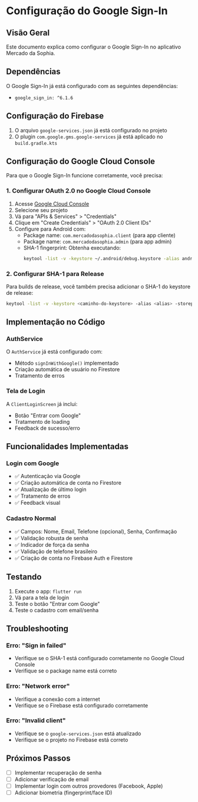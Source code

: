 # Configuração do Google Sign-In

## Visão Geral
Este documento explica como configurar o Google Sign-In no aplicativo Mercado da Sophia.

## Dependências
O Google Sign-In já está configurado com as seguintes dependências:
- `google_sign_in: ^6.1.6`

## Configuração do Firebase
1. O arquivo `google-services.json` já está configurado no projeto
2. O plugin `com.google.gms.google-services` já está aplicado no `build.gradle.kts`

## Configuração do Google Cloud Console
Para que o Google Sign-In funcione corretamente, você precisa:

### 1. Configurar OAuth 2.0 no Google Cloud Console
1. Acesse [Google Cloud Console](https://console.cloud.google.com/)
2. Selecione seu projeto
3. Vá para "APIs & Services" > "Credentials"
4. Clique em "Create Credentials" > "OAuth 2.0 Client IDs"
5. Configure para Android com:
   - Package name: `com.mercadodasophia.client` (para app cliente)
   - Package name: `com.mercadodasophia.admin` (para app admin)
   - SHA-1 fingerprint: Obtenha executando:
     ```bash
     keytool -list -v -keystore ~/.android/debug.keystore -alias androiddebugkey -storepass android -keypass android
     ```

### 2. Configurar SHA-1 para Release
Para builds de release, você também precisa adicionar o SHA-1 do keystore de release:
```bash
keytool -list -v -keystore <caminho-do-keystore> -alias <alias> -storepass <senha> -keypass <senha>
```

## Implementação no Código

### AuthService
O `AuthService` já está configurado com:
- Método `signInWithGoogle()` implementado
- Criação automática de usuário no Firestore
- Tratamento de erros

### Tela de Login
A `ClientLoginScreen` já inclui:
- Botão "Entrar com Google"
- Tratamento de loading
- Feedback de sucesso/erro

## Funcionalidades Implementadas

### Login com Google
- ✅ Autenticação via Google
- ✅ Criação automática de conta no Firestore
- ✅ Atualização de último login
- ✅ Tratamento de erros
- ✅ Feedback visual

### Cadastro Normal
- ✅ Campos: Nome, Email, Telefone (opcional), Senha, Confirmação
- ✅ Validação robusta de senha
- ✅ Indicador de força da senha
- ✅ Validação de telefone brasileiro
- ✅ Criação de conta no Firebase Auth e Firestore

## Testando
1. Execute o app: `flutter run`
2. Vá para a tela de login
3. Teste o botão "Entrar com Google"
4. Teste o cadastro com email/senha

## Troubleshooting

### Erro: "Sign in failed"
- Verifique se o SHA-1 está configurado corretamente no Google Cloud Console
- Verifique se o package name está correto

### Erro: "Network error"
- Verifique a conexão com a internet
- Verifique se o Firebase está configurado corretamente

### Erro: "Invalid client"
- Verifique se o `google-services.json` está atualizado
- Verifique se o projeto no Firebase está correto

## Próximos Passos
- [ ] Implementar recuperação de senha
- [ ] Adicionar verificação de email
- [ ] Implementar login com outros provedores (Facebook, Apple)
- [ ] Adicionar biometria (fingerprint/face ID)
